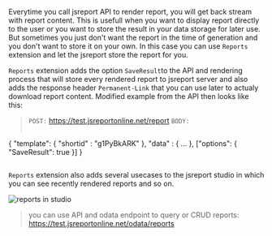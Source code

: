 Everytime you call jsreport API to render report, you will get back stream with report content. This is usefull when you want to display report directly to the user or you want to store the result in your data storage for later use. But sometimes you just don't want the report in the time of generation and you don't want to store it on your own. In this case you can use `Reports` extension and let the jsreport store the report for you.

`Reports` extension adds the option `SaveResult`to the API and rendering process that will store every rendered report to jsreport server and also adds the response header `Permanent-Link` that you can use later to actualy download report content. Modified example from the API then looks like this:

> `POST:` https://test.jsreportonline.net/report
> `BODY:`
>```js 
   { 
      "template": { "shortid" : "g1PyBkARK" },
      "data" : { ... },
     ["options": { "SaveResult": true }]
   } 
>```

`Reports` extension also adds several usecases to the jsreport studio in which you can see recently rendered reports and so on.

![reports in studio](http://jsreport.net/screenshots/reports.png)

> you can use API and odata endpoint to query or CRUD reports:  https://test.jsreportonline.net/odata/reports

